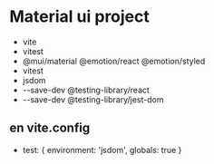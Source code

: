 # Material ui project
- vite
- vitest
- @mui/material @emotion/react @emotion/styled
- vitest
- jsdom
- --save-dev @testing-library/react
- --save-dev @testing-library/jest-dom
## en vite.config 
-  test: {
    environment: 'jsdom',
    globals: true
  }